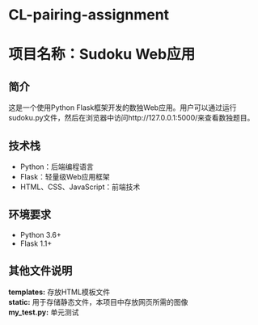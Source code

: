 # CL-pairing-assignment
# 项目名称：Sudoku Web应用

## 简介

这是一个使用Python Flask框架开发的数独Web应用。用户可以通过运行sudoku.py文件，然后在浏览器中访问http://127.0.0.1:5000/来查看数独题目。

## 技术栈

- Python：后端编程语言
- Flask：轻量级Web应用框架
- HTML、CSS、JavaScript：前端技术


## 环境要求

- Python 3.6+
- Flask 1.1+

## 其他文件说明
**templates:** 存放HTML模板文件  
**static:** 用于存储静态文件，本项目中存放网页所需的图像  
**my_test.py:** 单元测试  
